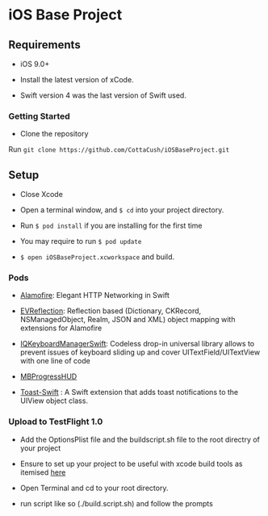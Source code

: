 # iOS Base Project



## Requirements



- iOS 9.0+

- Install the latest version of xCode.

- Swift version 4 was the last version of Swift used.



### Getting Started ###



* Clone the repository



Run `git clone https://github.com/CottaCush/iOSBaseProject.git`





## Setup

- Close Xcode

- Open a terminal window, and `$ cd` into your project directory.

- Run `$ pod install` if you are installing for the first time

- You may require to run `$ pod update`

-  `$ open iOSBaseProject.xcworkspace` and build.



### Pods



- [Alamofire](https://github.com/Alamofire/Alamofire): Elegant HTTP Networking in Swift



- [EVReflection](https://github.com/evermeer/EVReflection): Reflection based (Dictionary, CKRecord, NSManagedObject, Realm, JSON and XML) object mapping with extensions for Alamofire



- [IQKeyboardManagerSwift](https://github.com/hackiftekhar/IQKeyboardManager): Codeless drop-in universal library allows to prevent issues of keyboard sliding up and cover UITextField/UITextView with one line of code



-  [MBProgressHUD](https://github.com/jdg/MBProgressHUD)



- [Toast-Swift](https://github.com/scalessec/Toast-Swift) : A Swift extension that adds toast notifications to the UIView object class.



### Upload to TestFlight 1.0 ###

- Add the OptionsPlist file and the buildscript.sh file to the root directry of your project

- Ensure to set up your project to be useful with  xcode build tools as itemised [here](https://docs.google.com/document/d/1fCXVenGy4BjLDUWLgHHC-26ZsCq_MRt9QBAqDu8K2bQ/edit)

- Open Terminal and cd to your root directory.

- run script like so (./build.script.sh) and follow the prompts
